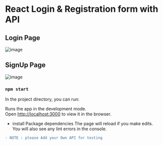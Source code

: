# React Login & Registration form with API

## Login Page
![image](https://drive.google.com/uc?export=view&id=1O1aG0SV18AxNlPfo0bgMV6eWfg09Jm7T)

## SignUp Page
![image](https://drive.google.com/uc?export=view&id=1Jtf0g64jpY9yBPywJE3xpK_QjlSJa93Y)
### `npm start`

In the project directory, you can run:

Runs the app in the development mode.\
Open [http://localhost:3000](http://localhost:3000) to view it in the browser.

- install Package dependencies
The page will reload if you make edits.\
You will also see any lint errors in the console.





```diff
- NOTE : please Add your Own API for testing
